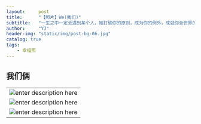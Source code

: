 ```yaml
---
layout:     post
title:      "【照片】We(我们)"
subtitle:   "一生之中一定会遇到某个人，她打破你的原则，成为你的例外，成就你全世界的幸福。"
author:     "YJ"
header-img: "static/img/post-bg-06.jpg"
catalog: true
tags:
    - 幸福照
---
```


<h2 class="section-heading">我们俩</h2>


|     |
| --- |
|  ![enter description here][1]   |
| ![enter description here][2]    |
| ![enter description here][3]    |


  [1]: http://ww4.sinaimg.cn/large/71be7325jw1famqjj0rb2j21kw11stml.jpg
  [2]: http://ww2.sinaimg.cn/large/71be7325jw1famqkmn5jgj21kw2dn1kx.jpg
  [3]: http://ww4.sinaimg.cn/large/71be7325jw1fbjj9k67qtj21kw2doe3d.jpg